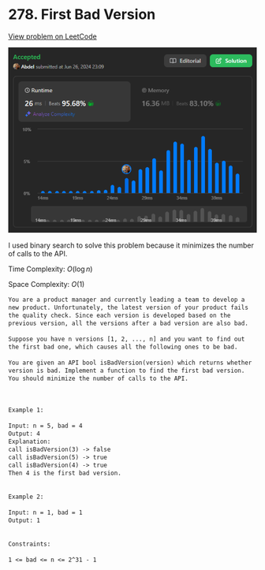 # 278. First Bad Version

[View problem on LeetCode](https://leetcode.com/problems/first-bad-version/)

![Submission](image.png)

I used binary search to solve this problem because it minimizes the number of calls to the API.

Time Complexity: $O(\log n)$

Space Complexity: $O(1)$

```
You are a product manager and currently leading a team to develop a new product. Unfortunately, the latest version of your product fails the quality check. Since each version is developed based on the previous version, all the versions after a bad version are also bad.

Suppose you have n versions [1, 2, ..., n] and you want to find out the first bad one, which causes all the following ones to be bad.

You are given an API bool isBadVersion(version) which returns whether version is bad. Implement a function to find the first bad version. You should minimize the number of calls to the API.



Example 1:

Input: n = 5, bad = 4
Output: 4
Explanation:
call isBadVersion(3) -> false
call isBadVersion(5) -> true
call isBadVersion(4) -> true
Then 4 is the first bad version.


Example 2:

Input: n = 1, bad = 1
Output: 1


Constraints:

1 <= bad <= n <= 2^31 - 1
```
